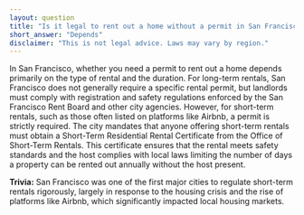 ```yaml
---
layout: question
title: "Is it legal to rent out a home without a permit in San Francisco?"
short_answer: "Depends"
disclaimer: "This is not legal advice. Laws may vary by region."
---
```


In San Francisco, whether you need a permit to rent out a home depends primarily on the type of rental and the duration. For long-term rentals, San Francisco does not generally require a specific rental permit, but landlords must comply with registration and safety regulations enforced by the San Francisco Rent Board and other city agencies. However, for short-term rentals, such as those often listed on platforms like Airbnb, a permit is strictly required. The city mandates that anyone offering short-term rentals must obtain a Short-Term Residential Rental Certificate from the Office of Short-Term Rentals. This certificate ensures that the rental meets safety standards and the host complies with local laws limiting the number of days a property can be rented out annually without the host present.

**Trivia:** San Francisco was one of the first major cities to regulate short-term rentals rigorously, largely in response to the housing crisis and the rise of platforms like Airbnb, which significantly impacted local housing markets.
